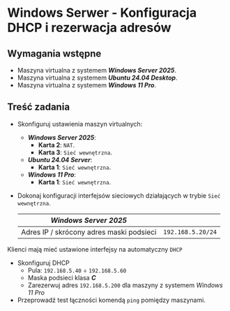 # Windows Serwer - Konfiguracja DHCP i rezerwacja adresów

## Wymagania wstępne

- Maszyna virtualna z systemem _**Windows Server 2025**_.
- Maszyna virtualna z systemem _**Ubuntu 24.04 Desktop**_.
- Maszyna virtualna z systemem _**Windows 11 Pro**_.

## Treść zadania

- Skonfiguruj ustawienia maszyn virtualnych:

  - _**Windows Server 2025**_:
    - **Karta 2**: `NAT`.
    - **Karta 3**: `Sieć wewnętrzna`.
  - _**Ubuntu 24.04 Server**_:
    - **Karta 1**: `Sieć wewnętrzna`.
  - _**Windows 11 Pro**_:
    - **Karta 1**: `Sieć wewnętrzna`.

- Dokonaj konfiguracji interfejsów sieciowych działających w trybie `Sieć wewnętrzna`.

  | _**Windows Server 2025**_                |                |
  | ---------------------------------------- | -------------- |
  | Adres IP / skrócony adres maski podsieci | `192.168.5.20/24` |

Klienci mają mieć ustawione interfejsy na automatyczny `DHCP`


- Skonfiguruj DHCP
  - Pula: `192.168.5.40` ÷ `192.168.5.60`
  - Maska podsieci klasa _**C**_
  - Zarezerwuj adres `192.168.5.200` dla maszyny z systemem *Windows 11 Pro*
- Przeprowadź test łączności komendą `ping` pomiędzy maszynami.

